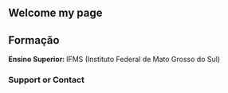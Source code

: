 ## Welcome my page

<h2>Formação</h2>

<strong>Ensino Superior: </strong> IFMS (Instituto Federal de Mato Grosso do Sul)


### Support or Contact


